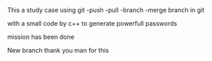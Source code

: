 This a study case using git
-push
-pull
-branch
-merge branch
in git 

with a small code by c++ to generate powerfull passwords

mission has been done

New branch
thank you man for this


